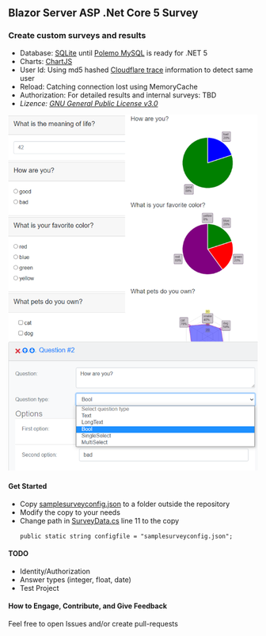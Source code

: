 ## Blazor Server ASP .Net Core 5 Survey

### Create custom surveys and results

- Database: [SQLite](https://www.sqlite.org/index.html) until [Polemo MySQL](https://github.com/PomeloFoundation/Pomelo.EntityFrameworkCore.MySql/issues/1088) is ready for .NET 5
- Charts: [ChartJS](https://www.chartjs.org/)
- User Id: Using md5 hashed [Cloudflare trace](https://www.cloudflare.com/cdn-cgi/trace) information to detect same user
- Reload: Catching connection lost using MemoryCache
- Authorization: For detailed results and internal surveys: TBD
- _Lizence: [GNU General Public License v3.0](../blob/master/LICENSE)_

![Survey](/images/survey_github.png "Survey/Result/Create")

#### Get Started

- Copy [samplesurveyconfig.json](../master/pax.blazor.survey/samplesurveyconfig.json) to a folder outside the repository
- Modify the copy to your needs
- Change path in [SurveyData.cs](../master/pax.blazor.survey/Data/SurveyData.cs) line 11 to the copy
    ```
    public static string configfile = "samplesurveyconfig.json";
    ```
#### TODO
- Identity/Authorization
- Answer types (integer, float, date)
- Test Project

#### How to Engage, Contribute, and Give Feedback

Feel free to open Issues and/or create pull-requests
